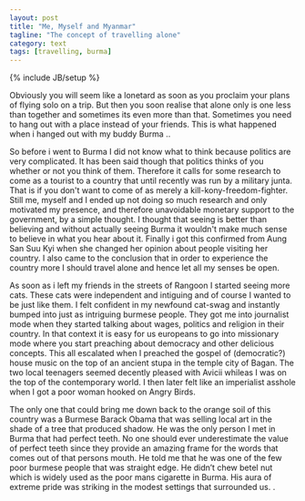 ```yaml
---
layout: post
title: "Me, Myself and Myanmar"
tagline: "The concept of travelling alone"
category: text
tags: [travelling, burma]
---
```

{% include JB/setup %}


Obviously you will seem like a lonetard as soon as you proclaim your plans of flying solo on a trip. But then you soon realise that alone only is one less than together and sometimes its even more than that. Sometimes you need to hang out with a place instead of your friends. This is what happened when i hanged out with my buddy Burma ..  


So before i went to Burma I did not know what to think because politics are very complicated. It has been said though that politics thinks of you whether or not you think of them. Therefore it calls for some research to come as a tourist to a country that until recently was run by a military junta. That is if you don't want to come of as merely a kill-kony-freedom-fighter. Still me, myself and I ended up not doing so much research and only motivated my presence, and therefore unavoidable monetary support to the government, by a simple thought. I thought that seeing is better than believing and without actually seeing Burma it wouldn't make much sense to believe in what you hear about it. Finally i got this confirmed from Aung San Suu Kyi when she changed her opinion about people visiting her country. I also came to the conclusion that in order to experience the country more I should travel alone and hence let all my senses be open. 

As soon as i left my friends in the streets of Rangoon I started seeing more cats. These cats were independent and intiguing and of course I wanted to be just like them. I felt confident in my newfound cat-swag and instantly bumped into just as intriguing burmese people. They got me into journalist mode when they started talking about wages, politics and religion in their country. In that context it is easy for us europeans to go into missionary mode where you start preaching about democracy and other delicious concepts. This all escalated when I preached the gospel of (democratic?) house music on the top of an ancient stupa in the temple city of Bagan. The two local teenagers seemed decently pleased with Avicii whileas I was on the top of the contemporary world. I then later felt like an imperialist asshole when I got a poor woman hooked on Angry Birds. 

The only one that could bring me down back to the orange soil of this country was a Burmese Barack Obama that was selling local art in the shade of a tree that produced shadow. He was the only person I met in Burma that had perfect teeth. No one should ever underestimate the value of perfect teeth since they provide an amazing frame for the words that comes out of that persons mouth. He told me that he was one of the few poor burmese people that was straight edge. He didn’t chew betel nut which is widely used as the poor mans cigarette in Burma. His aura of extreme pride was striking in the modest settings that surrounded us. . 
